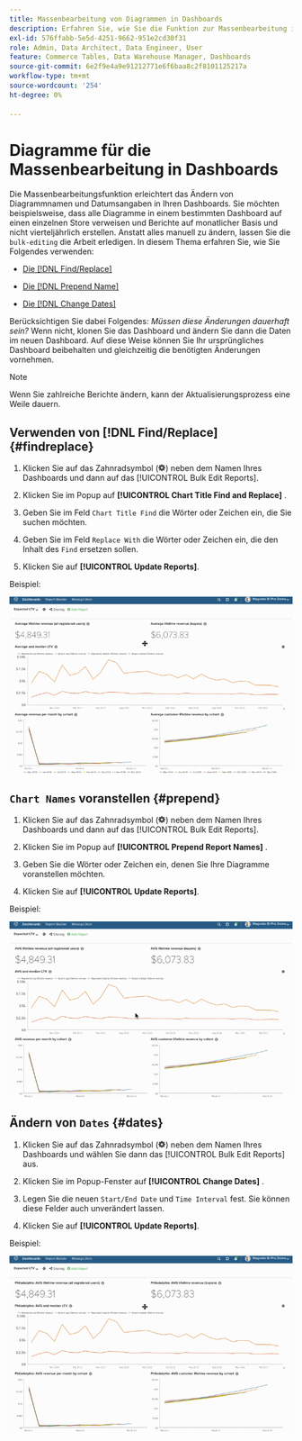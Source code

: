 ```yaml
---
title: Massenbearbeitung von Diagrammen in Dashboards
description: Erfahren Sie, wie Sie die Funktion zur Massenbearbeitung in  [!DNL Commerce Intelligence] verwenden.
exl-id: 576ffabb-5e5d-4251-9662-951e2cd30f31
role: Admin, Data Architect, Data Engineer, User
feature: Commerce Tables, Data Warehouse Manager, Dashboards
source-git-commit: 6e2f9e4a9e91212771e6f6baa8c2f8101125217a
workflow-type: tm+mt
source-wordcount: '254'
ht-degree: 0%

---
```


# Diagramme für die Massenbearbeitung in Dashboards

Die Massenbearbeitungsfunktion erleichtert das Ändern von Diagrammnamen und Datumsangaben in Ihren Dashboards. Sie möchten beispielsweise, dass alle Diagramme in einem bestimmten Dashboard auf einen einzelnen Store verweisen und Berichte auf monatlicher Basis und nicht vierteljährlich erstellen. Anstatt alles manuell zu ändern, lassen Sie die `bulk-editing` die Arbeit erledigen. In diesem Thema erfahren Sie, wie Sie Folgendes verwenden:

* [Die  [!DNL Find/Replace] ](#findreplace)

* [Die  [!DNL Prepend Name] ](#prepend)

* [Die  [!DNL Change Dates] ](#dates)

Berücksichtigen Sie dabei Folgendes: *Müssen diese Änderungen dauerhaft sein?* Wenn nicht, klonen Sie das Dashboard und ändern Sie dann die Daten im neuen Dashboard. Auf diese Weise können Sie Ihr ursprüngliches Dashboard beibehalten und gleichzeitig die benötigten Änderungen vornehmen.

>[!NOTE]
>
>Wenn Sie zahlreiche Berichte ändern, kann der Aktualisierungsprozess eine Weile dauern.

## Verwenden von [!DNL Find/Replace] {#findreplace}

1. Klicken Sie auf das Zahnradsymbol (![](../../assets/gear-icon.png)) neben dem Namen Ihres Dashboards und dann auf das [!UICONTROL Bulk Edit Reports].

1. Klicken Sie im Popup auf **[!UICONTROL Chart Title Find and Replace]** .

1. Geben Sie im Feld `Chart Title Find` die Wörter oder Zeichen ein, die Sie suchen möchten.

1. Geben Sie im Feld `Replace With` die Wörter oder Zeichen ein, die den Inhalt des `Find` ersetzen sollen.

1. Klicken Sie auf **[!UICONTROL Update Reports]**.

Beispiel:

![Massenbearbeitung](../../assets/bulk_edit.gif)

## `Chart Names` voranstellen {#prepend}

1. Klicken Sie auf das Zahnradsymbol (![](../../assets/gear-icon.png)) neben dem Namen Ihres Dashboards und dann auf das [!UICONTROL Bulk Edit Reports].

1. Klicken Sie im Popup auf **[!UICONTROL Prepend Report Names]** .

1. Geben Sie die Wörter oder Zeichen ein, denen Sie Ihre Diagramme voranstellen möchten.

1. Klicken Sie auf **[!UICONTROL Update Reports]**.

Beispiel:

![voranstellen](../../assets/prepend.gif)

## Ändern von `Dates` {#dates}

1. Klicken Sie auf das Zahnradsymbol (![](../../assets/gear-icon.png)) neben dem Namen Ihres Dashboards und wählen Sie dann das [!UICONTROL Bulk Edit Reports] aus.

1. Klicken Sie im Popup-Fenster auf **[!UICONTROL Change Dates]** .

1. Legen Sie die neuen `Start/End Date` und `Time Interval` fest. Sie können diese Felder auch unverändert lassen.

1. Klicken Sie auf **[!UICONTROL Update Reports]**.

Beispiel:

![Ändern von Datumsangaben](../../assets/dates.gif)
